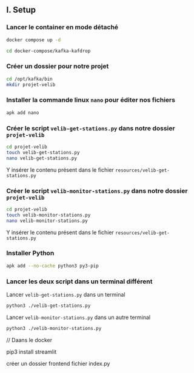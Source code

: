 ## I. Setup

### Lancer le container en mode détaché

```bash
docker compose up -d
```

```bash
cd docker-compose/kafka-kafdrop
```

### Créer un dossier pour notre projet

```bash
cd /opt/kafka/bin
mkdir projet-velib
```

### Installer la commande linux `nano` pour éditer nos fichiers

```bash
apk add nano
```

### Créer le script `velib-get-stations.py` dans notre dossier `projet-velib`

```bash
cd projet-velib
touch velib-get-stations.py
nano velib-get-stations.py
```

Y insérer le contenu présent dans le fichier `resources/velib-get-stations.py`

### Créer le script `velib-monitor-stations.py` dans notre dossier `projet-velib`

```bash
cd projet-velib
touch velib-monitor-stations.py
nano velib-monitor-stations.py
```

Y insérer le contenu présent dans le fichier `resources/velib-get-stations.py`

### Installer Python

```bash
apk add --no-cache python3 py3-pip
```

### Lancer les deux script dans un terminal différent

Lancer `velib-get-stations.py` dans un terminal

```bash
python3 ./velib-get-stations.py
```

Lancer `velib-monitor-stations.py` dans un autre terminal

```bash
python3 ./velib-monitor-stations.py
```

//
Daans le docker

pip3 install streamlit

créer un dossier frontend
fichier index.py
